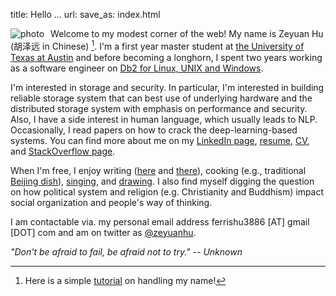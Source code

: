 title: Hello ...
url:
save_as: index.html

<!-- See: https://github.com/peterwittek/peterwittek.com/blob/master/content/pages/home.md on image-text arrangement -->
<img style="float:left; border-right:10px solid white; max-width: 40%" src="images/me2.jpg" alt="photo"/>Welcome to my modest corner of the web! My name is Zeyuan Hu (胡泽远 in Chinese) [^1]. 
I'm a first year master student at [the University of Texas at Austin](https://www.utexas.edu/) and 
before becoming a longhorn, I spent two years working as a 
software engineer on [Db2 for Linux, UNIX and Windows](http://www.ibm.com/analytics/us/en/technology/db2/). 

I'm interested in storage and security. In particular, I'm interested in building reliable storage system
that can best use of underlying hardware and the distributed storage system with emphasis on performance and security.
Also, I have a side interest in human language, which usually leads to NLP. Occasionally, I read papers on
how to crack the deep-learning-based systems. You can find more about me on my [LinkedIn page](http://cn.linkedin.com/in/zhu45), 
[resume]({attach}/assets/zeyuan-hu-cv.pdf), [CV]({attach}/assets/zeyuan-hu-cv-long.pdf), and [StackOverflow page](https://stackoverflow.com/users/1460102/zack). 

When I'm free, I enjoy writing ([here](http://zhu45.org/blog2/) and [there](http://zeyuanhu.wordpress.com/)), cooking (e.g., traditional 
[Beijing dish](https://en.wikipedia.org/wiki/Beijing_cuisine)), 
[singing]({filename}songs.md), and [drawing](https://ferrishu3886.deviantart.com/).
I also find myself digging the question on how political system and religion (e.g. Christianity and Buddhism) impact social organization and people's way of thinking.

I am contactable via. my personal email address ferrishu3886 [AT] gmail [DOT] com and
am on twitter as [@zeyuanhu](https://twitter.com/zeyuanhu). 

<!-- <img src="/images/me2.jpg" class="img-fluid" alt="me" style="height: auto; max-width: 50%"/> -->

_"Don't be afraid to fail, be afraid not to try." -- Unknown_

[^1]: Here is a simple [tutorial]({filename}name.md) on handling my name!